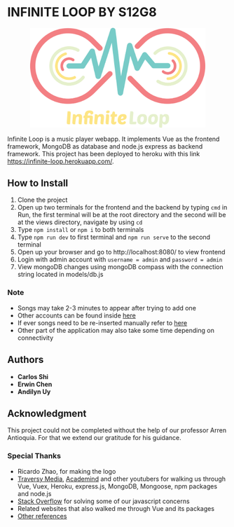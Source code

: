# INFINITE LOOP BY S12G8
<p align="center"><img src="https://raw.githubusercontent.com/ccapdev1920T2/s12g8/master/public/images/InfiniteLoop.png" width="400px"></p>

Infinite Loop is a music player webapp. It implements Vue as the frontend framework, MongoDB as database and node.js express as backend framework. This project has been deployed to heroku with this link https://infinite-loop.herokuapp.com/.

## How to Install
1. Clone the project
2. Open up two terminals for the frontend and the backend by typing `cmd` in Run, the first terminal will be at the root directory and the second will be at the views directory, navigate by using `cd`
3. Type `npm install` or `npm i` to both terminals
4. Type `npm run dev` to first terminal and `npm run serve` to the second terminal
5. Open up your browser and go to http://localhost:8080/ to view frontend
6. Login with admin account with `username = admin` and `password = admin`
7. View mongoDB changes using mongoDB compass with the connection string located in models/db.js
### Note
- Songs may take 2-3 minutes to appear after trying to add one
- Other accounts can be found inside [here](https://github.com/ccapdev1920T2/s12g8/blob/master/misc/User_Database.txt)
- If ever songs need to be re-inserted manually refer to [here](https://github.com/ccapdev1920T2/s12g8/blob/master/misc/songDB.json)
- Other part of the application may also take some time depending on connectivity

## Authors
- **Carlos Shi**
- **Erwin Chen**
- **Andilyn Uy**

## Acknowledgment
This project could not be completed without the help of our professor Arren Antioquia. For that we extend our gratitude for his guidance.
### Special Thanks
- Ricardo Zhao, for making the logo
- [Traversy Media](https://www.youtube.com/channel/UC29ju8bIPH5as8OGnQzwJyA), [Academind](https://www.youtube.com/channel/UCSJbGtTlrDami-tDGPUV9-w) and other youtubers for walking us through Vue, Vuex, Heroku, express.js, MongoDB, Mongoose, npm packages and node.js
- [Stack Overflow](https://stackoverflow.com/) for solving some of our javascript concerns
- Related websites that also walked me through Vue and its packages
- [Other references](https://github.com/ccapdev1920T2/s12g8/blob/master/misc/References.txt)
